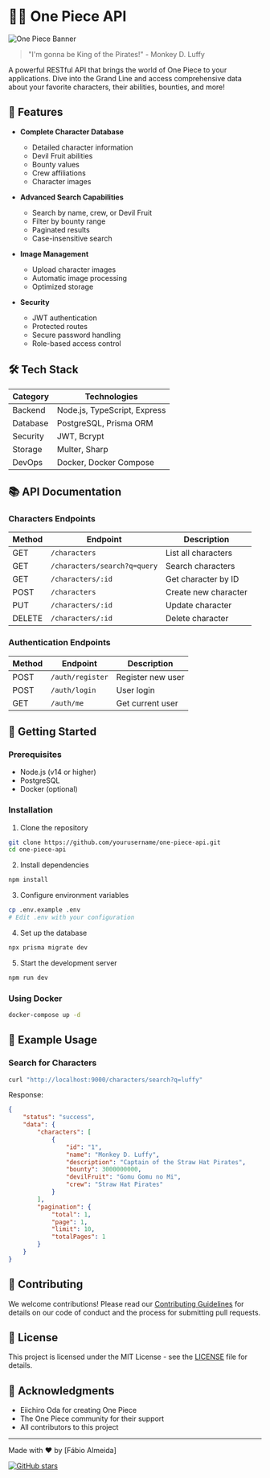# 🏴‍☠️ One Piece API

![One Piece Banner](https://i.imgur.com/your-banner-image.png)

> "I'm gonna be King of the Pirates!" - Monkey D. Luffy

A powerful RESTful API that brings the world of One Piece to your applications. Dive into the Grand Line and access comprehensive data about your favorite characters, their abilities, bounties, and more!

## 🌟 Features

- **Complete Character Database**
  - Detailed character information
  - Devil Fruit abilities
  - Bounty values
  - Crew affiliations
  - Character images

- **Advanced Search Capabilities**
  - Search by name, crew, or Devil Fruit
  - Filter by bounty range
  - Paginated results
  - Case-insensitive search

- **Image Management**
  - Upload character images
  - Automatic image processing
  - Optimized storage

- **Security**
  - JWT authentication
  - Protected routes
  - Secure password handling
  - Role-based access control

## 🛠️ Tech Stack

| Category | Technologies |
|----------|--------------|
| Backend  | Node.js, TypeScript, Express |
| Database | PostgreSQL, Prisma ORM |
| Security | JWT, Bcrypt |
| Storage  | Multer, Sharp |
| DevOps   | Docker, Docker Compose |

## 📚 API Documentation

### Characters Endpoints

| Method | Endpoint | Description |
|--------|----------|-------------|
| GET    | `/characters` | List all characters |
| GET    | `/characters/search?q=query` | Search characters |
| GET    | `/characters/:id` | Get character by ID |
| POST   | `/characters` | Create new character |
| PUT    | `/characters/:id` | Update character |
| DELETE | `/characters/:id` | Delete character |

### Authentication Endpoints

| Method | Endpoint | Description |
|--------|----------|-------------|
| POST   | `/auth/register` | Register new user |
| POST   | `/auth/login` | User login |
| GET    | `/auth/me` | Get current user |

## 🚀 Getting Started

### Prerequisites

- Node.js (v14 or higher)
- PostgreSQL
- Docker (optional)

### Installation

1. Clone the repository

```bash
git clone https://github.com/yourusername/one-piece-api.git
cd one-piece-api
```

2. Install dependencies

```bash
npm install
```

3. Configure environment variables

```bash
cp .env.example .env
# Edit .env with your configuration
```

4. Set up the database

```bash
npx prisma migrate dev
```

5. Start the development server

```bash
npm run dev
```

### Using Docker

```bash
docker-compose up -d
```

## 📝 Example Usage

### Search for Characters

```bash
curl "http://localhost:9000/characters/search?q=luffy"
```

Response:

```json
{
    "status": "success",
    "data": {
        "characters": [
            {
                "id": "1",
                "name": "Monkey D. Luffy",
                "description": "Captain of the Straw Hat Pirates",
                "bounty": 3000000000,
                "devilFruit": "Gomu Gomu no Mi",
                "crew": "Straw Hat Pirates"
            }
        ],
        "pagination": {
            "total": 1,
            "page": 1,
            "limit": 10,
            "totalPages": 1
        }
    }
}
```

## 🤝 Contributing

We welcome contributions! Please read our [Contributing Guidelines](CONTRIBUTING.md) for details on our code of conduct and the process for submitting pull requests.

## 📄 License

This project is licensed under the MIT License - see the [LICENSE](LICENSE) file for details.

## 🙏 Acknowledgments

- Eiichiro Oda for creating One Piece
- The One Piece community for their support
- All contributors to this project

---

Made with ❤️ by [Fábio Almeida]

[![GitHub stars](https://img.shields.io/github/stars/AlmeidaFabio/one-piece-api?style=social)](https://github.com/AlmeidaFabio/one-piece-api)

